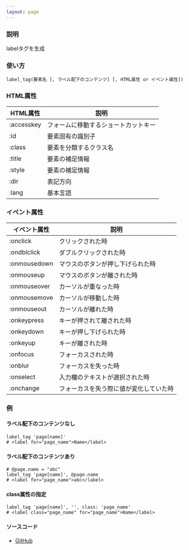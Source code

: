 ```yaml
---
layout: page
---
```

### 説明
labelタグを生成

### 使い方
    label_tag(要素名 [, ラベル配下のコンテンツ] [, HTML属性 or イベント属性])

### HTML属性

HTML属性      | 説明
---------- | ------------------
:accesskey | フォームに移動するショートカットキー
:id        | 要素固有の識別子
:class     | 要素を分類するクラス名
:title     | 要素の補足情報
:style     | 要素の補足情報
:dir       | 表記方向
:lang      | 基本言語

### イベント属性

イベント属性     | 説明
-------------|--------------------
:onclick     | クリックされた時
:ondblclick  | ダブルクリックされた時
:onmousedown | マウスのボタンが押し下げられた時
:onmouseup   | マウスのボタンが離された時
:onmouseover | カーソルが重なった時
:onmousemove | カーソルが移動した時
:onmouseout  | カーソルが離れた時
:onkeypress  | キーが押されて離された時
:onkeydown   | キーが押し下げられた時
:onkeyup     | キーが離された時
:onfocus     | フォーカスされた時
:onblur      | フォーカスを失った時
:onselect    | 入力欄のテキストが選択された時
:onchange    | フォーカスを失う際に値が変化していた時

### 例
#### ラベル配下のコンテンツなし
    label_tag 'page[name]'
    # <label for="page_name">Name</label>

#### ラベル配下のコンテンツあり
    # @page.name = "abc"
    label_tag 'page[name]', @page.name
    # <label for="page_name">abc</label>

#### class属性の指定
    label_tag 'page[name]', '', class: 'page_name'
    # <label class="page_name" for="page_name">Name</label>

#### ソースコード
* [GitHub](https://github.com/rails/rails/blob/f33d52c95217212cbacc8d5e44b5a8e3cdc6f5b3/actionview/lib/action_view/helpers/form_tag_helper.rb#L215)
